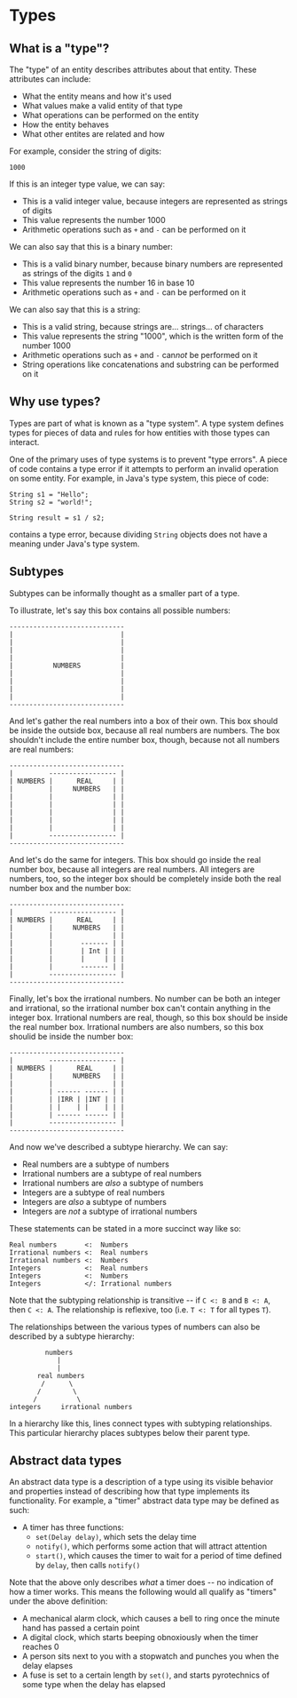 # Types

## What is a "type"?

The "type" of an entity describes attributes about that entity. These attributes
can include:

  - What the entity means and how it's used
  - What values make a valid entity of that type
  - What operations can be performed on the entity
  - How the entity behaves
  - What other entites are related and how

For example, consider the string of digits:

    1000

If this is an integer type value, we can say:

  - This is a valid integer value, because integers are represented as strings
    of digits
  - This value represents the number 1000
  - Arithmetic operations such as `+` and `-` can be performed on it

We can also say that this is a binary number:

  - This is a valid binary number, because binary numbers are represented as
    strings of the digits `1` and `0`
  - This value represents the number 16 in base 10
  - Arithmetic operations such as `+` and `-` can be performed on it

We can also say that this is a string:

  - This is a valid string, because strings are... strings... of characters
  - This value represents the string "1000", which is the written form of the
    number 1000
  - Arithmetic operations such as `+` and `-` can*not* be performed on it
  - String operations like concatenations and substring can be performed on it

## Why use types?

Types are part of what is known as a "type system". A type system defines types
for pieces of data and rules for how entities with those types can interact.

One of the primary uses of type systems is to prevent "type errors". A piece of
code contains a type error if it attempts to perform an invalid operation on
some entity. For example, in Java's type system, this piece of code:

    String s1 = "Hello";
    String s2 = "world!";

    String result = s1 / s2;

contains a type error, because dividing `String` objects does not have a meaning
under Java's type system.

## Subtypes

Subtypes can be informally thought as a smaller part of a type.

To illustrate, let's say this box contains all possible numbers:

    -----------------------------
    |                           |
    |                           |
    |                           |
    |                           |
    |          NUMBERS          |
    |                           |
    |                           |
    |                           |
    |                           |
    -----------------------------

And let's gather the real numbers into a box of their own. This box should be
inside the outside box, because all real numbers are numbers. The box shouldn't
include the entire number box, though, because not all numbers are real numbers:

    -----------------------------
    |         ----------------- |
    | NUMBERS |      REAL     | |
    |         |     NUMBERS   | |
    |         |               | |
    |         |               | |
    |         |               | |
    |         |               | |
    |         |               | |
    |         ----------------- |
    -----------------------------

And let's do the same for integers. This box should go inside the real number
box, because all integers are real numbers. All integers are numbers, too, so
the integer box should be completely inside both the real number box and the
number box:

    -----------------------------
    |         ----------------- |
    | NUMBERS |      REAL     | |
    |         |     NUMBERS   | |
    |         |               | |
    |         |       ------- | |
    |         |       | Int | | |
    |         |       |     | | |
    |         |       ------- | |
    |         ----------------- |
    -----------------------------

Finally, let's box the irrational numbers. No number can be both an integer and
irrational, so the irrational number box can't contain anything in the integer
box. Irrational numbers are real, though, so this box should be inside the real
number box. Irrational numbers are also numbers, so this box shoulid be inside
the number box:

    -----------------------------
    |         ----------------- |
    | NUMBERS |      REAL     | |
    |         |     NUMBERS   | |
    |         |               | |
    |         | ------ ------ | |
    |         | |IRR | |INT | | |
    |         | |    | |    | | |
    |         | ------ ------ | |
    |         ----------------- |
    -----------------------------

And now we've described a subtype hierarchy. We can say:

  - Real numbers are a subtype of numbers
  - Irrational numbers are a subtype of real numbers
  - Irrational numbers are *also* a subtype of numbers
  - Integers are a subtype of real numbers
  - Integers are *also* a subtype of numbers
  - Integers are *not* a subtype of irrational numbers

These statements can be stated in a more succinct way like so:

    Real numbers       <:  Numbers
    Irrational numbers <:  Real numbers
    Irrational numbers <:  Numbers
    Integers           <:  Real numbers
    Integers           <:  Numbers
    Integers           </: Irrational numbers

Note that the subtyping relationship is transitive -- if `C <: B` and `B <: A`,
then `C <: A`. The relationship is reflexive, too (i.e. `T <: T` for all types
`T`).

The relationships between the various types of numbers can also be described by
a subtype hierarchy:

             numbers
                |
                |
           real numbers
            /      \
           /        \
          /          \
    integers     irrational numbers

In a hierarchy like this, lines connect types with subtyping relationships. This
particular hierarchy places subtypes below their parent type.

## Abstract data types

An abstract data type is a description of a type using its visible behavior and
properties instead of describing how that type implements its functionality. For
example, a "timer" abstract data type may be defined as such:

  - A timer has three functions:
    - `set(Delay delay)`, which sets the delay time
    - `notify()`, which performs some action that will attract attention
    - `start()`, which causes the timer to wait for a period of time defined by
      `delay`, then calls `notify()`

Note that the above only describes *what* a timer does -- no indication of how a
timer works. This means the following would all qualify as "timers" under the
above definition:

  - A mechanical alarm clock, which causes a bell to ring once the minute hand
    has passed a certain point
  - A digital clock, which starts beeping obnoxiously when the timer reaches 0
  - A person sits next to you with a stopwatch and punches you when the delay
    elapses
  - A fuse is set to a certain length by `set()`, and starts pyrotechnics of
    some type when the delay has elapsed
